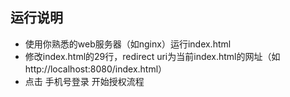 ## 运行说明
* 使用你熟悉的web服务器（如nginx）运行index.html
* 修改index.html的29行，redirect uri为当前index.html的网址（如http://localhost:8080/index.html）
* 点击 手机号登录 开始授权流程